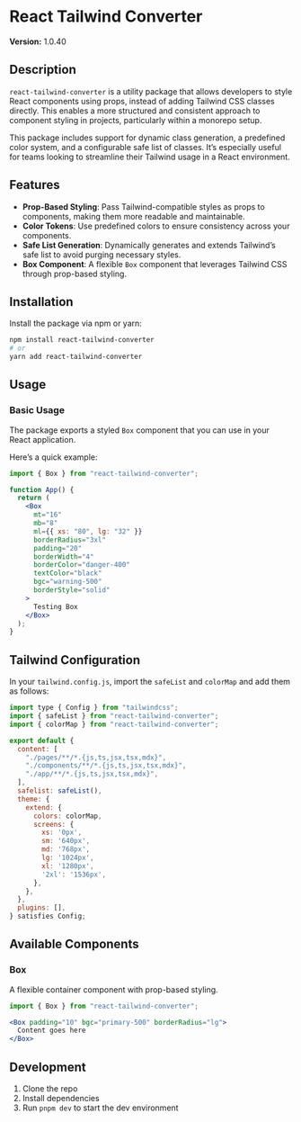# React Tailwind Converter

**Version:** 1.0.40

## Description

`react-tailwind-converter` is a utility package that allows developers to style React components using props, instead of adding Tailwind CSS classes directly. This enables a more structured and consistent approach to component styling in projects, particularly within a monorepo setup.

This package includes support for dynamic class generation, a predefined color system, and a configurable safe list of classes. It’s especially useful for teams looking to streamline their Tailwind usage in a React environment.

## Features

- **Prop-Based Styling**: Pass Tailwind-compatible styles as props to components, making them more readable and maintainable.
- **Color Tokens**: Use predefined colors to ensure consistency across your components.
- **Safe List Generation**: Dynamically generates and extends Tailwind’s safe list to avoid purging necessary styles.
- **Box Component**: A flexible `Box` component that leverages Tailwind CSS through prop-based styling.

## Installation

Install the package via npm or yarn:

```bash
npm install react-tailwind-converter
# or
yarn add react-tailwind-converter
```

## Usage

### Basic Usage

The package exports a styled `Box` component that you can use in your React application.

Here’s a quick example:

```jsx
import { Box } from "react-tailwind-converter";

function App() {
  return (
    <Box
      mt="16"
      mb="8"
      ml={{ xs: "80", lg: "32" }}
      borderRadius="3xl"
      padding="20"
      borderWidth="4"
      borderColor="danger-400"
      textColor="black"
      bgc="warning-500"
      borderStyle="solid"
    >
      Testing Box
    </Box>
  );
}
```


## Tailwind Configuration

In your `tailwind.config.js`, import the `safeList` and `colorMap` and add them as follows:

```js
import type { Config } from "tailwindcss";
import { safeList } from "react-tailwind-converter";
import { colorMap } from "react-tailwind-converter";

export default {
  content: [
    "./pages/**/*.{js,ts,jsx,tsx,mdx}",
    "./components/**/*.{js,ts,jsx,tsx,mdx}",
    "./app/**/*.{js,ts,jsx,tsx,mdx}",
  ],
  safelist: safeList(),
  theme: {
    extend: {
      colors: colorMap,
      screens: {
        xs: '0px',
        sm: '640px',
        md: '768px',
        lg: '1024px',
        xl: '1280px',
        '2xl': '1536px',
      },
    },
  },
  plugins: [],
} satisfies Config;

```

## Available Components

### Box

A flexible container component with prop-based styling.

```jsx
import { Box } from "react-tailwind-converter";

<Box padding="10" bgc="primary-500" borderRadius="lg">
  Content goes here
</Box>
```
## Development

1. Clone the repo
2. Install dependencies
3. Run `pnpm dev` to start the dev environment
